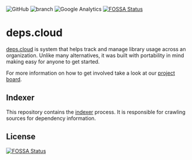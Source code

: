 ![GitHub](https://img.shields.io/github/license/depscloud/indexer.svg)
![branch](https://github.com/depscloud/indexer/workflows/branch/badge.svg?branch=main)
![Google Analytics](https://www.google-analytics.com/collect?v=1&cid=555&t=event&ec=repo&ea=open&dp=depscloud%2Findexer&dt=depscloud%2Findexer&tid=UA-143087272-2)
[![FOSSA Status](https://app.fossa.com/api/projects/git%2Bgithub.com%2Fdepscloud%2Findexer.svg?type=shield)](https://app.fossa.com/projects/git%2Bgithub.com%2Fdepscloud%2Findexer?ref=badge_shield)

# deps.cloud

[deps.cloud](https://deps.cloud/) is system that helps track and manage library usage across an organization.
Unlike many alternatives, it was built with portability in mind making easy for anyone to get started.

For more information on how to get involved take a look at our [project board](https://github.com/orgs/depscloud/projects/1).

## Indexer

This repository contains the [indexer](https://deps.cloud/docs/services/indexer/) process.
It is responsible for crawling sources for dependency information.

## License

[![FOSSA Status](https://app.fossa.com/api/projects/git%2Bgithub.com%2Fdepscloud%2Findexer.svg?type=large)](https://app.fossa.com/projects/git%2Bgithub.com%2Fdepscloud%2Findexer?ref=badge_large)
